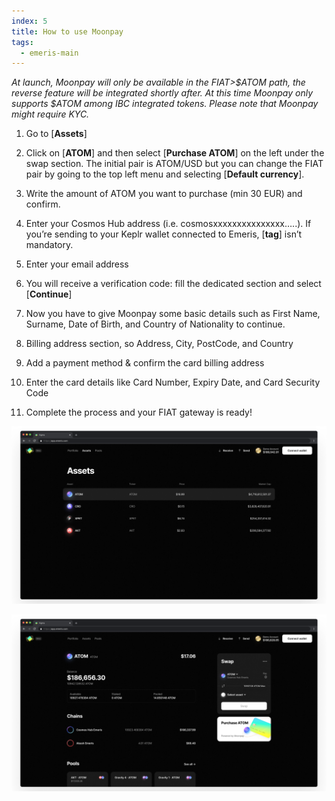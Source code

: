 ```yaml
---
index: 5
title: How to use Moonpay
tags: 
  - emeris-main
---
```


*At launch, Moonpay will only be available in the FIAT>$ATOM path, the reverse feature will be integrated shortly after.*
*At this time Moonpay only supports $ATOM among IBC integrated tokens.
Please note that Moonpay might require KYC.*

1. Go to [**Assets**]

2. Click on [**ATOM**] and then select [**Purchase ATOM**] on the left under the swap section. The initial pair is ATOM/USD but you can change the FIAT pair by going to the top left menu and selecting [**Default currency**].

3. Write the amount of ATOM you want to purchase (min 30 EUR) and confirm.

4. Enter your Cosmos Hub address (i.e. cosmosxxxxxxxxxxxxxxx…..).
  If you’re sending to your Keplr wallet connected to Emeris, [**tag**] isn’t mandatory.

5. Enter your email address

6. You will receive a verification code: fill the dedicated section and select [**Continue**]

7. Now you have to give Moonpay some basic details such as First Name, Surname, Date of Birth, and Country of Nationality to continue.

8. Billing address section, so Address, City, PostCode, and Country

9. Add a payment method & confirm the card billing address

10. Enter the card details like Card Number, Expiry Date, and Card Security Code

11. Complete the process and your FIAT gateway is ready!

![How to use Moonpay](/step-by-step/Use_Moonpay-01.png)

![How to use Moonpay](/step-by-step/Use_Moonpay-02.png)
